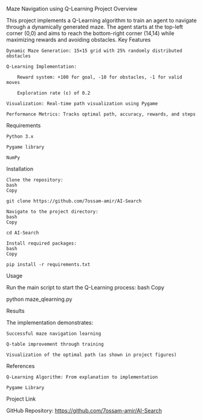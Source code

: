 Maze Navigation using Q-Learning
Project Overview

This project implements a Q-Learning algorithm to train an agent to navigate through a dynamically generated maze. The agent starts at the top-left corner (0,0) and aims to reach the bottom-right corner (14,14) while maximizing rewards and avoiding obstacles.
Key Features

    Dynamic Maze Generation: 15×15 grid with 25% randomly distributed obstacles

    Q-Learning Implementation:

        Reward system: +100 for goal, -10 for obstacles, -1 for valid moves

        Exploration rate (ε) of 0.2

    Visualization: Real-time path visualization using Pygame

    Performance Metrics: Tracks optimal path, accuracy, rewards, and steps

Requirements

    Python 3.x

    Pygame library

    NumPy

Installation

    Clone the repository:
    bash
    Copy

    git clone https://github.com/7ossam-amir/AI-Search

    Navigate to the project directory:
    bash
    Copy

    cd AI-Search

    Install required packages:
    bash
    Copy

    pip install -r requirements.txt

Usage

Run the main script to start the Q-Learning process:
bash
Copy

python maze_qlearning.py

Results

The implementation demonstrates:

    Successful maze navigation learning

    Q-table improvement through training

    Visualization of the optimal path (as shown in project figures)

References

    Q-Learning Algorithm: From explanation to implementation

    Pygame Library

Project Link

GitHub Repository: https://github.com/7ossam-amir/AI-Search
